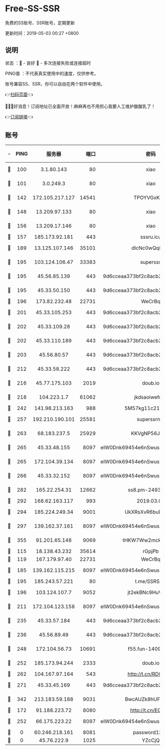 # Free-SS-SSR

免费的SS账号、SSR账号，定期更新

更新时间：2019-05-03 00:27 +0800

## 说明

状态     ：🙂 - 良好 🙁 - 多次连接失败或连接超时

PING值   ：不代表真实使用中的速度，仅供参考。

账号兼容SS、SSR，你可以自由在两个软件中使用。

👉[扫码页面](https://liesauer.github.io/Free-SS-SSR/)👈

🎉🎉🎉好消息！订阅地址已全面开放！麻麻再也不用担心我要人工维护酸酸乳了！

👉[订阅链接](https://www.liesauer.net/yogurt/subscribe?ACCESS_TOKEN=DAYxR3mMaZAsaqUb)👈

## 账号

|-|PING|服务器|端口|密码|加密方式|区域|
|:----:|:----:|:-----:|-----:|:----:|:----:|:----:|
|🙂|100|3.1.80.143|80|xiao|aes-128-ctr|SG|
|🙂|101|3.0.249.3|80|xiao|aes-128-ctr|SG|
|🙂|142|172.105.217.127|14541|TPOYVGxKglpi|aes-256-cfb|JP|
|🙂|148|13.209.97.133|80|xiao|aes-128-ctr|KR|
|🙂|156|13.209.17.146|80|xiao|aes-128-ctr|KR|
|🙂|157|185.173.92.181|443|sssru.icu|rc4-md5|RU|
|🙂|189|13.125.107.146|35101|dIcNc0wQqMzU|aes-256-cfb|KR|
|🙂|195|103.124.106.47|33383|supersss|aes-256-cfb|US|
|🙂|195|45.56.85.139|443|9d6cceaa373bf2c8acb22e60b6a58be6|aes-256-cfb|US|
|🙂|195|45.33.50.150|443|9d6cceaa373bf2c8acb22e60b6a58be6|aes-256-cfb|US|
|🙂|196|173.82.232.48|22731|WeCrBq|rc4-md5|US|
|🙂|201|45.33.105.253|443|9d6cceaa373bf2c8acb22e60b6a58be6|aes-256-cfb|US|
|🙂|202|45.33.109.28|443|9d6cceaa373bf2c8acb22e60b6a58be6|aes-256-cfb|US|
|🙂|202|45.33.110.189|443|9d6cceaa373bf2c8acb22e60b6a58be6|aes-256-cfb|US|
|🙂|203|45.56.80.57|443|9d6cceaa373bf2c8acb22e60b6a58be6|aes-256-cfb|US|
|🙂|212|45.33.58.222|443|9d6cceaa373bf2c8acb22e60b6a58be6|aes-256-cfb|US|
|🙂|216|45.77.175.103|2019|doub.io|aes-128-ctr|SG|
|🙂|218|104.223.1.7|61062|jkdsaoiwefdsa|aes-256-cfb|US|
|🙂|242|141.98.213.163|988|5M57kg11c214qDmK|chacha20|KR|
|🙂|257|192.210.190.101|25581|superssrnet|aes-256-cfb|US|
|🙂|263|68.183.237.5|25929|KKVgNP56JeYW|aes-256-cfb|SG|
|🙂|265|45.33.48.155|8097|eIW0Dnk69454e6nSwuspv9DmS201tQ0D|aes-256-cfb|US|
|🙂|265|172.104.39.134|8097|eIW0Dnk69454e6nSwuspv9DmS201tQ0D|aes-256-cfb|SG|
|🙂|266|45.33.32.152|8097|eIW0Dnk69454e6nSwuspv9DmS201tQ0D|aes-256-cfb|US|
|🙂|282|165.22.254.31|12662|ss8.pm-24934298|aes-256-cfb|SG|
|🙂|292|168.62.163.117|993|2019.03.07|rc4-md5|US|
|🙂|294|185.224.249.34|9001|UkXRsXvR6buDMG2Y|aes-256-cfb|RU|
|🙂|297|139.162.37.161|8097|eIW0Dnk69454e6nSwuspv9DmS201tQ0D|aes-256-cfb|SG|
|🙂|355|91.201.65.148|9069|tHKW7Ww2mck9CHQG|aes-256-cfb|IT|
|🙂|115|18.138.43.232|35614|rGpjPb|rc4-md5|SG|
|🙂|119|167.179.97.40|22731|WeCrBq|rc4-md5|JP|
|🙂|185|139.162.115.215|8097|eIW0Dnk69454e6nSwuspv9DmS201tQ0D|aes-256-cfb|JP|
|🙂|195|185.243.57.221|80|t.me/SSRSUB|rc4-md5|US|
|🙂|196|103.124.107.7|9052|jt2ekBNc9HuVtm2a|aes-256-cfb|US|
|🙂|211|172.104.123.158|8097|eIW0Dnk69454e6nSwuspv9DmS201tQ0D|aes-256-cfb|JP|
|🙂|235|45.33.57.184|443|9d6cceaa373bf2c8acb22e60b6a58be6|aes-256-cfb|US|
|🙂|236|45.56.89.49|443|9d6cceaa373bf2c8acb22e60b6a58be6|aes-256-cfb|US|
|🙂|248|172.104.56.73|10691|f55.fun-14099948|aes-256-cfb|SG|
|🙂|252|185.173.94.244|2333|doub.io|aes-128-ctr|RU|
|🙂|262|104.167.97.164|543|http://t.cn/RD0D7sx|rc4-md5|CA|
|🙂|271|45.33.45.169|443|9d6cceaa373bf2c8acb22e60b6a58be6|aes-256-cfb|US|
|🙂|342|213.183.59.188|9031|BwcAUZk8hUFAkDGN|aes-256-cfb|NL|
|🙁|172|91.188.223.72|8080|http://t.cn/EGJIyrl|rc4-md5|RU|
|🙁|252|66.175.223.22|8097|eIW0Dnk69454e6nSwuspv9DmS201tQ0D|aes-256-cfb|US|
|🙁|0|60.246.218.161|8081|password1234|chacha20|CN|
|🙁|0|45.76.222.9|1025|YZcCjQ|rc4-md5|JP|
